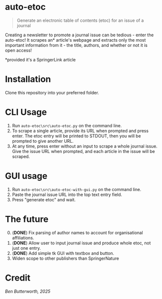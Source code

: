 # auto-etoc
> Generate an electronic table of contents (etoc) for an issue of a journal

Creating a newsletter to promote a journal issue can be tedious - enter the auto-etoc! It scrapes an\* article's webpage and extracts only the most important information from it - the title, authors, and whether or not it is open access!

\*provided it's a SpringerLink article

# Installation
Clone this repository into your preferred folder.

# CLI Usage 
1. Run `auto-etoc\src\auto-etoc.py` on the command line.
2. To scrape a single article, provide its URL when prompted and press enter. The etoc entry will be printed to STDOUT, then you will be prompted to give another URL. 
3. At any time, press enter without an input to scrape a whole journal issue. Give the issue URL when prompted, and each article in the issue will be scraped.

# GUI usage
1. Run `auto-etoc\src\auto-etoc-with-gui.py` on the command line.
2. Paste the journal issue URL into the top text entry field.
3. Press "generate etoc" and wait.

# The future
0. (**DONE**) Fix parsing of author names to account for organisational affiliations.
1. (**DONE**) Allow user to input journal issue and produce whole etoc, not just one entry.
2. (**DONE**) Add simple tk GUI with textbox and button.
3. Widen scope to other publishers than SpringerNature

# Credit
*Ben Butterworth, 2025*